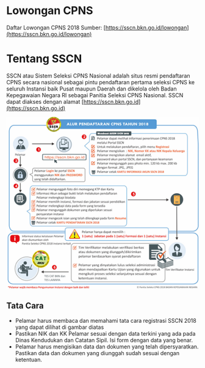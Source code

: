 # Lowongan CPNS
Daftar Lowongan CPNS 2018
Sumber: [https://sscn.bkn.go.id/lowongan](https://sscn.bkn.go.id/lowongan)

# Tentang SSCN
SSCN atau Sistem Seleksi CPNS Nasional adalah situs resmi pendaftaran CPNS secara nasional sebagai pintu pendaftaran pertama seleksi CPNS ke seluruh Instansi baik Pusat maupun Daerah dan dikelola oleh Badan Kepegawaian Negara RI sebagai Panitia Seleksi CPNS Nasional. SSCN dapat diakses dengan alamat [https://sscn.bkn.go.id](https://sscn.bkn.go.id)

![Image of Tata Cara Registrasi](https://raw.githubusercontent.com/dedenbangkit/lowongan-cpns/master/images/tata-cara.jpg)

## Tata Cara
- Pelamar harus membaca dan memahami tata cara registrasi SSCN 2018 yang dapat dilihat di gambar diatas
- Pastikan NIK dan KK Pelamar sesuai dengan data terkini yang ada pada Dinas Kendudukan dan Catatan Sipil. Isi form dengan data yang benar.
- Pelamar harus mengisikan data dan dokumen yang telah dipersyaratkan. Pastikan data dan dokumen yang diunggah sudah sesuai dengan ketentuan.
